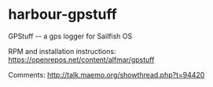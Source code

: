 harbour-gpstuff
===============

GPStuff -- a gps logger for Sailfish OS

RPM and installation instructions: https://openrepos.net/content/alfmar/gpstuff

Comments: http://talk.maemo.org/showthread.php?t=94420

